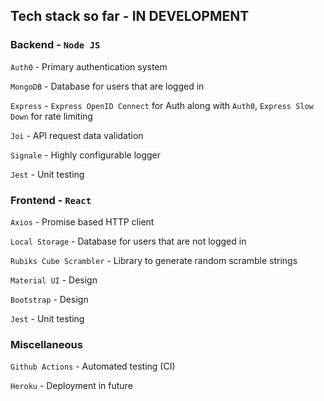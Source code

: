 ## Tech stack so far - **IN DEVELOPMENT**

### Backend - `Node JS`

`Auth0` - Primary authentication system

`MongoDB` - Database for users that are logged in

`Express` - `Express OpenID Connect` for Auth along with `Auth0`, `Express Slow Down` for rate limiting

`Joi` - API request data validation

`Signale` - Highly configurable logger

`Jest` - Unit testing

### Frontend - `React`

`Axios` - Promise based HTTP client

`Local Storage` - Database for users that are not logged in

`Rubiks Cube Scrambler` - Library to generate random scramble strings 

`Material UI` - Design

`Bootstrap` - Design

`Jest` - Unit testing

### Miscellaneous

`Github Actions` - Automated testing (CI)

`Heroku` - Deployment in future
